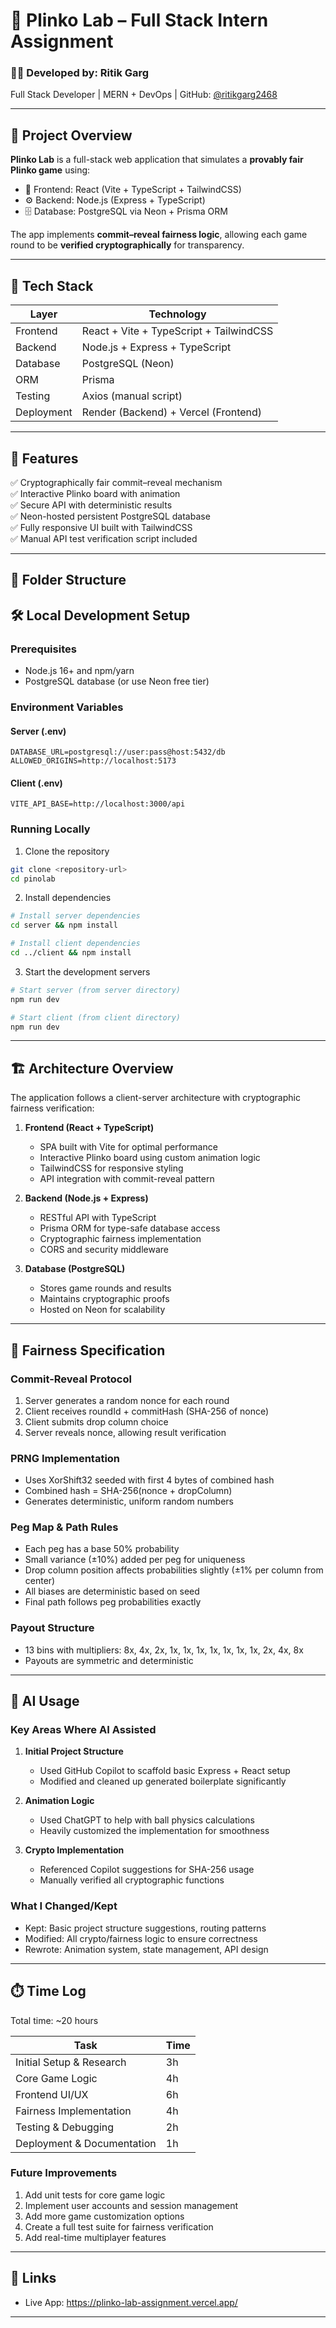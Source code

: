 # 🎯 Plinko Lab – Full Stack Intern Assignment

### 👨‍💻 Developed by: Ritik Garg  
Full Stack Developer | MERN + DevOps | GitHub: [@ritikgarg2468](https://github.com/ritikgarg2468)

---

## 🧠 Project Overview

**Plinko Lab** is a full-stack web application that simulates a **provably fair Plinko game** using:
- 🎨 Frontend: React (Vite + TypeScript + TailwindCSS)
- ⚙️ Backend: Node.js (Express + TypeScript)
- 🗄️ Database: PostgreSQL via Neon + Prisma ORM

The app implements **commit–reveal fairness logic**, allowing each game round to be **verified cryptographically** for transparency.

---

## 🧩 Tech Stack

| Layer | Technology |
|--------|-------------|
| Frontend | React + Vite + TypeScript + TailwindCSS |
| Backend | Node.js + Express + TypeScript |
| Database | PostgreSQL (Neon) |
| ORM | Prisma |
| Testing | Axios (manual script) |
| Deployment | Render (Backend) + Vercel (Frontend) |

---

## 🚀 Features

✅ Cryptographically fair commit–reveal mechanism  
✅ Interactive Plinko board with animation  
✅ Secure API with deterministic results  
✅ Neon-hosted persistent PostgreSQL database  
✅ Fully responsive UI built with TailwindCSS  
✅ Manual API test verification script included  

---

## 🧱 Folder Structure

## 🛠️ Local Development Setup

### Prerequisites
- Node.js 16+ and npm/yarn
- PostgreSQL database (or use Neon free tier)

### Environment Variables

#### Server (.env)
```
DATABASE_URL=postgresql://user:pass@host:5432/db
ALLOWED_ORIGINS=http://localhost:5173
```

#### Client (.env)
```
VITE_API_BASE=http://localhost:3000/api
```

### Running Locally

1. Clone the repository
```bash
git clone <repository-url>
cd pinolab
```

2. Install dependencies
```bash
# Install server dependencies
cd server && npm install

# Install client dependencies
cd ../client && npm install
```

3. Start the development servers
```bash
# Start server (from server directory)
npm run dev

# Start client (from client directory)
npm run dev
```

---

## 🏗️ Architecture Overview

The application follows a client-server architecture with cryptographic fairness verification:

1. **Frontend (React + TypeScript)**
	- SPA built with Vite for optimal performance
	- Interactive Plinko board using custom animation logic
	- TailwindCSS for responsive styling
	- API integration with commit-reveal pattern

2. **Backend (Node.js + Express)**
	- RESTful API with TypeScript
	- Prisma ORM for type-safe database access
	- Cryptographic fairness implementation
	- CORS and security middleware

3. **Database (PostgreSQL)**
	- Stores game rounds and results
	- Maintains cryptographic proofs
	- Hosted on Neon for scalability

---

## 🎲 Fairness Specification

### Commit-Reveal Protocol
1. Server generates a random nonce for each round
2. Client receives roundId + commitHash (SHA-256 of nonce)
3. Client submits drop column choice
4. Server reveals nonce, allowing result verification

### PRNG Implementation
- Uses XorShift32 seeded with first 4 bytes of combined hash
- Combined hash = SHA-256(nonce + dropColumn)
- Generates deterministic, uniform random numbers

### Peg Map & Path Rules
- Each peg has a base 50% probability
- Small variance (±10%) added per peg for uniqueness
- Drop column position affects probabilities slightly (±1% per column from center)
- All biases are deterministic based on seed
- Final path follows peg probabilities exactly

### Payout Structure
- 13 bins with multipliers: 8x, 4x, 2x, 1x, 1x, 1x, 1x, 1x, 1x, 1x, 2x, 4x, 8x
- Payouts are symmetric and deterministic

---

## 🤖 AI Usage

### Key Areas Where AI Assisted
1. **Initial Project Structure**
	- Used GitHub Copilot to scaffold basic Express + React setup
	- Modified and cleaned up generated boilerplate significantly

2. **Animation Logic**
	- Used ChatGPT to help with ball physics calculations
	- Heavily customized the implementation for smoothness

3. **Crypto Implementation**
	- Referenced Copilot suggestions for SHA-256 usage
	- Manually verified all cryptographic functions

### What I Changed/Kept
- Kept: Basic project structure suggestions, routing patterns
- Modified: All crypto/fairness logic to ensure correctness
- Rewrote: Animation system, state management, API design

---

## ⏱️ Time Log

Total time: ~20 hours

| Task | Time |
|------|------|
| Initial Setup & Research | 3h |
| Core Game Logic | 4h |
| Frontend UI/UX | 6h |
| Fairness Implementation | 4h |
| Testing & Debugging | 2h |
| Deployment & Documentation | 1h |

### Future Improvements
1. Add unit tests for core game logic
2. Implement user accounts and session management
3. Add more game customization options
4. Create a full test suite for fairness verification
5. Add real-time multiplayer features

---

## 🔗 Links

- Live App: https://plinko-lab-assignment.vercel.app/

---

